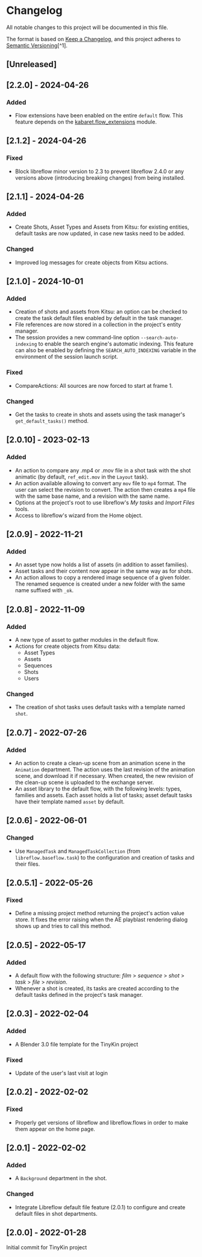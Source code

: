 # Changelog

All notable changes to this project will be documented in this file.

The format is based on [Keep a Changelog](https://keepachangelog.com/en/1.0.0/),
and this project adheres to [Semantic Versioning](https://semver.org/spec/v2.0.0.html)[^1].

<!---
Types of changes

- Added for new features.
- Changed for changes in existing functionality.
- Deprecated for soon-to-be removed features.
- Removed for now removed features.
- Fixed for any bug fixes.
- Security in case of vulnerabilities.

-->

## [Unreleased]

## [2.2.0] - 2024-04-26

### Added

* Flow extensions have been enabled on the entire `default` flow. This feature depends on the [kabaret.flow_extensions](https://gitlab.com/kabaretstudio/kabaret.flow_extensions) module.

## [2.1.2] - 2024-04-26

### Fixed

* Block libreflow minor version to 2.3 to prevent libreflow 2.4.0 or any versions above (introducing breaking changes) from being installed.

## [2.1.1] - 2024-04-26

### Added

* Create Shots, Asset Types and Assets from Kitsu: for existing entities, default tasks are now updated, in case new tasks need to be added.

### Changed

* Improved log messages for create objects from Kitsu actions.

## [2.1.0] - 2024-10-01

### Added

* Creation of shots and assets from Kitsu: an option can be checked to create the task default files enabled by default in the task manager.
* File references are now stored in a collection in the project's entity manager.
* The session provides a new command-line option `--search-auto-indexing` to enable the search engine's automatic indexing. This feature can also be enabled by defining the `SEARCH_AUTO_INDEXING` variable in the environment of the session launch script.

### Fixed

* CompareActions: All sources are now forced to start at frame 1.

### Changed

* Get the tasks to create in shots and assets using the task manager's `get_default_tasks()` method.

## [2.0.10] - 2023-02-13

### Added

* An action to compare any .mp4 or .mov file in a shot task with the shot animatic (by default, `ref_edit.mov` in the `Layout` task).
* An action available allowing to convert any `mov` file to `mp4` format. The user can select the revision to convert. The action then creates a `mp4` file with the same base name, and a revision with the same name.
* Options at the project's root to use libreflow's *My tasks* and *Import Files* tools.
* Access to libreflow's wizard from the Home object.

## [2.0.9] - 2022-11-21

### Added

* An asset type now holds a list of assets (in addition to asset families).
* Asset tasks and their content now appear in the same way as for shots.
* An action allows to copy a rendered image sequence of a given folder. The renamed sequence is created under a new folder with the same name suffixed with `_ok`.

## [2.0.8] - 2022-11-09

### Added

* A new type of asset to gather modules in the default flow.
* Actions for create objects from Kitsu data:
  - Asset Types
  - Assets
  - Sequences
  - Shots
  - Users

### Changed

* The creation of shot tasks uses default tasks with a template named `shot`.

## [2.0.7] - 2022-07-26

### Added

* An action to create a clean-up scene from an animation scene in the `Animation` department. The action uses the last revision of the animation scene, and download it if necessary. When created, the new revision of the clean-up scene is uploaded to the exchange server.
* An asset library to the default flow, with the following levels: types, families and assets. Each asset holds a list of tasks; asset default tasks have their template named `asset` by default.

## [2.0.6] - 2022-06-01

### Changed

* Use `ManagedTask` and `ManagedTaskCollection` (from `libreflow.baseflow.task`) to the configuration and creation of tasks and their files.

## [2.0.5.1] - 2022-05-26

### Fixed

* Define a missing project method returning the project's action value store. It fixes the error raising when the AE playblast rendering dialog shows up and tries to call this method.

## [2.0.5] - 2022-05-17

### Added

* A default flow with the following structure: *film* > *sequence* > *shot* > *task* > *file* > *revision*.
* Whenever a shot is created, its tasks are created according to the default tasks defined in the project's task manager.

## [2.0.3] - 2022-02-04

### Added

* A Blender 3.0 file template for the TinyKin project

### Fixed

* Update of the user's last visit at login

## [2.0.2] - 2022-02-02

### Fixed

* Properly get versions of libreflow and libreflow.flows in order to make them appear on the home page.

## [2.0.1] - 2022-02-02

### Added

* A `Background` department in the shot.

### Changed

* Integrate Libreflow default file feature (2.0.1) to configure and create default files in shot departments.

## [2.0.0] - 2022-01-28

Initial commit for TinyKin project